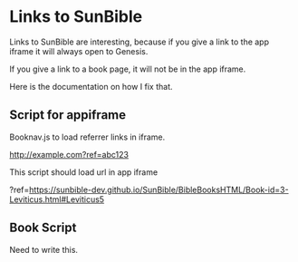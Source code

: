 # Links to SunBible

Links to SunBible are interesting, because if you give a link to the app iframe it will always open to Genesis.

If you give a link to a book page, it will not be in the app iframe.

Here is the documentation on how I fix that.


## Script for appiframe

Booknav.js to load referrer links in iframe.

http://example.com?ref=abc123

This script should load url in app iframe

?ref=https://sunbible-dev.github.io/SunBible/BibleBooksHTML/Book-id=3-Leviticus.html#Leviticus5


## Book Script

Need to write this.